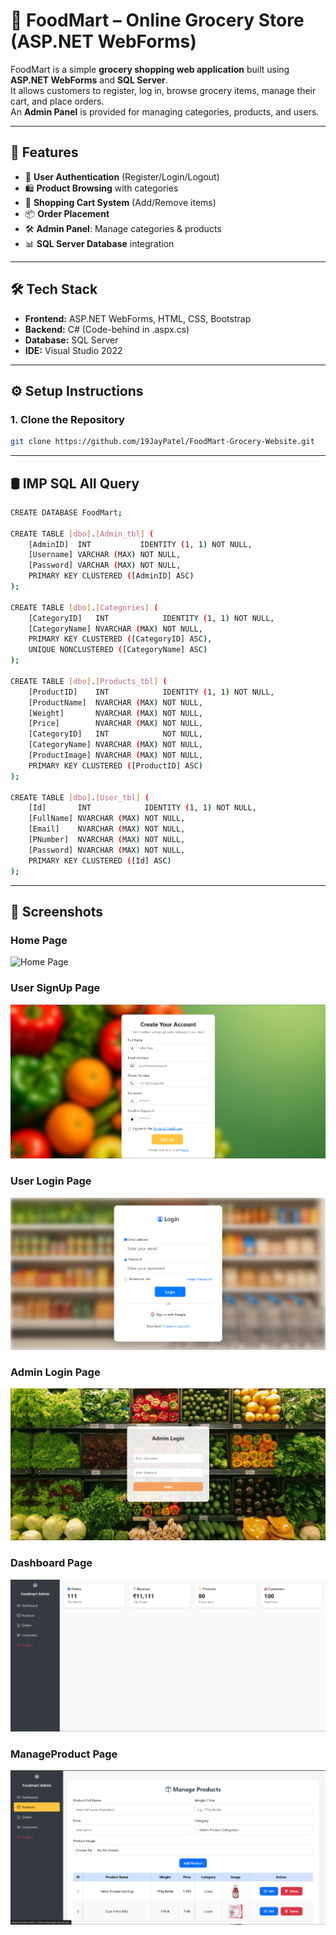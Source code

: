 # 🛒 FoodMart – Online Grocery Store (ASP.NET WebForms)

FoodMart is a simple **grocery shopping web application** built using **ASP.NET WebForms** and **SQL Server**.  
It allows customers to register, log in, browse grocery items, manage their cart, and place orders.  
An **Admin Panel** is provided for managing categories, products, and users.

---

## 🚀 Features
- 👤 **User Authentication** (Register/Login/Logout)  
- 🛍️ **Product Browsing** with categories  
- 🛒 **Shopping Cart System** (Add/Remove items)  
- 📦 **Order Placement**  
- 🛠️ **Admin Panel**: Manage categories & products  
- 📊 **SQL Server Database** integration  

---

## 🛠️ Tech Stack
- **Frontend:** ASP.NET WebForms, HTML, CSS, Bootstrap  
- **Backend:** C# (Code-behind in .aspx.cs)  
- **Database:** SQL Server  
- **IDE:** Visual Studio 2022  

---

## ⚙️ Setup Instructions

### 1. Clone the Repository
```bash
git clone https://github.com/19JayPatel/FoodMart-Grocery-Website.git
```
---
## 🛢 IMP SQL All Query
```bash
CREATE DATABASE FoodMart;

CREATE TABLE [dbo].[Admin_tbl] (
    [AdminID]  INT           IDENTITY (1, 1) NOT NULL,
    [Username] VARCHAR (MAX) NOT NULL,
    [Password] VARCHAR (MAX) NOT NULL,
    PRIMARY KEY CLUSTERED ([AdminID] ASC)
);

CREATE TABLE [dbo].[Categories] (
    [CategoryID]   INT            IDENTITY (1, 1) NOT NULL,
    [CategoryName] NVARCHAR (MAX) NOT NULL,
    PRIMARY KEY CLUSTERED ([CategoryID] ASC),
    UNIQUE NONCLUSTERED ([CategoryName] ASC)
);

CREATE TABLE [dbo].[Products_tbl] (
    [ProductID]    INT            IDENTITY (1, 1) NOT NULL,
    [ProductName]  NVARCHAR (MAX) NOT NULL,
    [Weight]       NVARCHAR (MAX) NOT NULL,
    [Price]        NVARCHAR (MAX) NOT NULL,
    [CategoryID]   INT            NOT NULL,
    [CategoryName] NVARCHAR (MAX) NOT NULL,
    [ProductImage] NVARCHAR (MAX) NOT NULL,
    PRIMARY KEY CLUSTERED ([ProductID] ASC)
);

CREATE TABLE [dbo].[User_tbl] (
    [Id]       INT            IDENTITY (1, 1) NOT NULL,
    [FullName] NVARCHAR (MAX) NOT NULL,
    [Email]    NVARCHAR (MAX) NOT NULL,
    [PNumber]  NVARCHAR (MAX) NOT NULL,
    [Password] NVARCHAR (MAX) NOT NULL,
    PRIMARY KEY CLUSTERED ([Id] ASC)
);

```
---
## 📸 Screenshots

### Home Page
![Home Page](https://github.com/19JayPatel/FoodMart-Grocery-Website/blob/master/Screenshot/Home.png)
### User SignUp Page
![UserSignup](https://github.com/19JayPatel/FoodMart-Grocery-Website/blob/master/Screenshot/UserSignup.png)
### User Login Page
![UserLogin](https://github.com/19JayPatel/FoodMart-Grocery-Website/blob/master/Screenshot/Userlogin.png)
### Admin Login Page
![AdminLogin](https://github.com/19JayPatel/FoodMart-Grocery-Website/blob/master/Screenshot/Adminlogin.png)
### Dashboard Page
![Dashboard](https://github.com/19JayPatel/FoodMart-Grocery-Website/blob/master/Screenshot/Dashboard.png)
### ManageProduct Page
![ManageProduct](https://github.com/19JayPatel/FoodMart-Grocery-Website/blob/master/Screenshot/Manageproduct.png)

